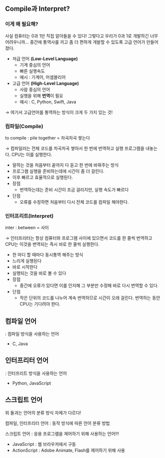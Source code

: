 ## Compile과 Interpret?

### 이게 왜 필요해?

사실 컴퓨터는 0과 1만 직접 알아들을 수 있다! 그렇다고 우리가 0과 1로 개발하긴 너무 어려우니까… 중간에 통역사를 끼고 좀 더 편하게 개발할 수 있도록 고급 언어가 만들어졌다.

- 저급 언어 **(Low-Level Language)**
    - 기계 중심의 언어
    - 빠른 실행속도
    - 예시 : 기계어, 어셈블리어
- 고급 언어 **(High-Level Language)**
    - 사람 중심의 언어
    - 실행을 위해 **번역**이 필요
    - 예시 : C, Python, Swift, Java

→ 여기서 고급언어를 통역하는 방식이 크게 두 가지 있는 것!

### 컴파일(Compile)

to compile : pile together = 차곡차곡 쌓는다

→ 컴파일러는 전체 코드를 차곡차곡 쌓아서 한 번에 번역하고 실행 프로그램을 내놓는다. CPU는 이를 실행한다.

- 말하는 것을 처음부터 끝까지 다 듣고 한 번에 바꿔주는 방식
- 프로그램 실행을 준비하는데에 시간이 좀 더 걸린다.
- 이후 빠르고 효율적으로 실행된다.
- 장점
    - 번역하는데는 준비 시간이 조금 걸리지만, 실행 속도가 빠르다
- 단점
    - 오류를 수정하면 처음부터 다시 전체 코드를 컴파일 해야한다.

### 인터프리트(Interpret)

inter : between = 사이

→ 인터프리터는 항상 컴퓨터와 프로그램 사이에 있으면서 코드를 한 줄씩 번역하고 CPU는 이것을 번역되는 즉시 바로 한 줄씩 실행한다.

- 한 마디 할 때마다 동시통역 해주는 방식
- 느리게 실행된다
- 바로 시작한다
- 실행되는 것을  바로 볼 수 있다
- 장점
    - 중간에 오류가 있다면 이를 인지해 그 부분만 수정해 바로 다시 번역할 수 있다.
- 단점
    - 작은 단위의 코드를 나누어 계속 번역하므로 시간이 오래 걸린다. 번역하는 동안 CPU는 기다려야 한다.

## 컴파일 언어

: 컴파일 방식을 사용하는 언어

- C, Java

## 인터프리터 언어

: 인터프리트 방식을 사용하는 언어

- Python, JavaScript

## 스크립트 언어

위 둘과는 언어의 분류 방식 자체가 다르다!

컴파일, 인터프리터 언어 : 동작 방식에 따른 언어 분류 방법

스크립트 언어 : 응용 프로그램을 제어하기 위해 사용하는 언어!!!

- JavaScript : 웹 브라우저에서 구동
- ActionScript : Adobe Animate, Flash를 제어하기 위해 사용
